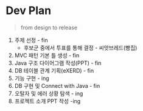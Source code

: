 # Dev Plan

> from design to release

1. 주제 선정 - fin
   - 후보군 중에서 투표를 통해 결정 - 씨앗브레드(빵집)
2. MVC 패턴 기본 틀 생성 - fin
3. Java 구조 다이어그램 작성(PPT)  - fin
4. DB 테이블 관계 기획(eXERD)  - fin
5. 기능 구현 - ing
6. DB 구현 및 Connect with Java  - fin
7. 오탈자 및 에러 상황 탐색 - ing
8. 프로젝트 소개 PPT 작성 -ing